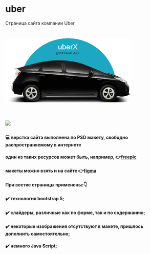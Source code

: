 # uber
Страница сайта компании Uber
# <img src="img/header_readme.png" height="200px">



# <img src="img/beonmax.jpg" height="50px">
#### 💻 верстка сайта выполнена по PSD макету, свободно распространяемому в интернете <br>
#### один из таких ресурсов может быть, например, 👉[freepic](https://ru.freepik.com/psd/web-templates)
#### макеты можно взять и на сайте 👉[figma](https://figma.com.ru/templates/)
#### При вестке страницы применены:👇
#### ✔️ технология bootstrap 5;
#### ✔️ слайдеры, различные как по форме, так и по содержанию;
#### ✔️ некоторые изображения отсутствуют в макете, пришлось дополнить самостоятельно;
#### ✔️ немного Java Script;

